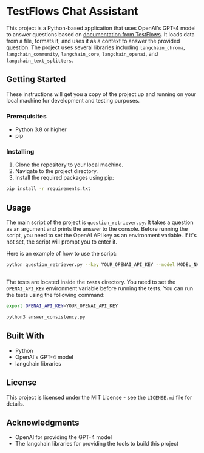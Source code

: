 # TestFlows Chat Assistant

This project is a Python-based application that uses OpenAI's GPT-4 model to answer questions based on [documentation from TestFlows](https://testflows.com/handbook/). It loads data from a file, formats it, and uses it as a context to answer the provided question. The project uses several libraries including `langchain_chroma`, `langchain_community`, `langchain_core`, `langchain_openai`, and `langchain_text_splitters`.

## Getting Started

These instructions will get you a copy of the project up and running on your local machine for development and testing purposes.

### Prerequisites

- Python 3.8 or higher
- pip

### Installing

1. Clone the repository to your local machine.
2. Navigate to the project directory.
3. Install the required packages using pip:

```bash
pip install -r requirements.txt
```

## Usage

The main script of the project is `question_retriever.py`. It takes a question as an argument and prints the answer to the console. Before running the script, you need to set the OpenAI API key as an environment variable. If it's not set, the script will prompt you to enter it.

Here is an example of how to use the script:

```bash
python question_retriever.py --key YOUR_OPENAI_API_KEY --model MODEL_NAME
```

##

The tests are located inside the `tests` directory. You need to set the `OPENAI_API_KEY` environment variable before running the tests. You can run the tests using the following command:


```bash
export OPENAI_API_KEY=YOUR_OPENAI_API_KEY
```

```bash
python3 answer_consistency.py
```

## Built With

- Python
- OpenAI's GPT-4 model
- langchain libraries

## License

This project is licensed under the MIT License - see the `LICENSE.md` file for details.

## Acknowledgments

- OpenAI for providing the GPT-4 model
- The langchain libraries for providing the tools to build this project
